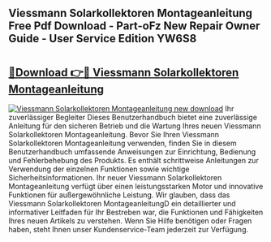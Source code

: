 ## Viessmann Solarkollektoren Montageanleitung Free Pdf Download - Part-oFz New Repair Owner Guide - User Service Edition YW6S8

# <h2><a href="http://df7alx4.blite.top/?on=Viessmann+Solarkollektoren+Montageanleitung">🔗Download 👉🔴 Viessmann Solarkollektoren Montageanleitung</a></h2>

[![Viessmann Solarkollektoren Montageanleitung new download](https://i.imgur.com/lujVjoI.png)](http://df7alx4.blite.top/?on=Viessmann+Solarkollektoren+Montageanleitung)
Ihr zuverlässiger Begleiter Dieses Benutzerhandbuch bietet eine zuverlässige Anleitung für den sicheren Betrieb und die Wartung Ihres neuen Viessmann Solarkollektoren Montageanleitung. Bevor Sie Ihren Viessmann Solarkollektoren Montageanleitung verwenden, finden Sie in diesem Benutzerhandbuch umfassende Anweisungen zur Einrichtung, Bedienung und Fehlerbehebung des Produkts. Es enthält schrittweise Anleitungen zur Verwendung der einzelnen Funktionen sowie wichtige Sicherheitsinformationen. Ihr neuer Viessmann Solarkollektoren Montageanleitung verfügt über einen leistungsstarken Motor und innovative Funktionen für außergewöhnliche Leistung. Wir glauben, dass das Viessmann Solarkollektoren MontageanleitungD ein detaillierter und informativer Leitfaden für Ihr Bestreben war, die Funktionen und Fähigkeiten Ihres neuen Artikels zu verstehen. Wenn Sie Hilfe benötigen oder Fragen haben, steht Ihnen unser Kundenservice-Team jederzeit zur Verfügung.

